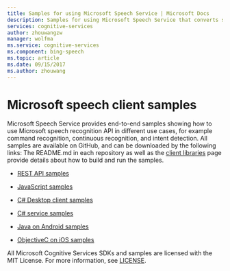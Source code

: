 ```yaml
---
title: Samples for using Microsoft Speech Service | Microsoft Docs
description: Samples for using Microsoft Speech Service that converts spoken audio to text.
services: cognitive-services
author: zhouwangzw
manager: wolfma
ms.service: cognitive-services
ms.component: bing-speech
ms.topic: article
ms.date: 09/15/2017
ms.author: zhouwang
---
```

# Microsoft speech client samples

Microsoft Speech Service provides end-to-end samples showing how to use Microsoft speech recognition API in different use cases, for example command recognition, continuous recognition, and intent detection. All samples are available on GitHub, and can be downloaded by the following links: The README.md in each repository as well as the [client libraries](GetStarted/GetStartedClientLibraries.md) page provide details about how to build and run the samples.

- [REST API samples](https://github.com/Azure-Samples/SpeechToText-REST)

- [JavaScript samples](https://github.com/Azure-Samples/SpeechToText-WebSockets-Javascript)

- [C# Desktop client samples](https://github.com/Azure-Samples/Cognitive-Speech-STT-Windows)

- [C# service samples](https://github.com/Azure-Samples/Cognitive-Speech-STT-ServiceLibrary)

- [Java on Android samples](https://github.com/Azure-Samples/Cognitive-Speech-STT-Android)

- [ObjectiveC on iOS samples](https://github.com/Azure-Samples/Cognitive-Speech-STT-iOS)

All Microsoft Cognitive Services SDKs and samples are licensed with the MIT License. For more information, see [LICENSE](https://github.com/Microsoft/Cognitive-Speech-STT-JavaScript/blob/master/LICENSE.md).